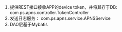 1. 提供REST接口接收APP的device token，并将其存于DB: com.ps.apns.controller.TokenController
2. 发送日志服务： com.ps.apns.service.APNSService
3. DAO层基于Mybatis